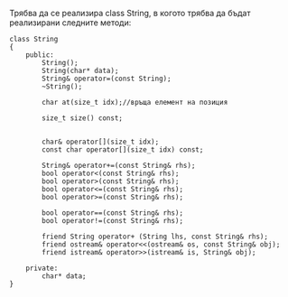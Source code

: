 Трябва да се реализира class String, в когото трябва да бъдат реализирани следните методи:

	class String
	{
		public:
			String();
			String(char* data);
			String& operator=(const String);
			~String();
	 
			char at(size_t idx);//връща елемент на позиция

			size_t size() const;


	 		char& operator[](size_t idx);
	 		const char operator[](size_t idx) const;

			String& operator+=(const String& rhs);
			bool operator<(const String& rhs);
			bool operator>(const String& rhs);
			bool operator<=(const String& rhs);
			bool operator>=(const String& rhs);

			bool operator==(const String& rhs);
			bool operator!=(const String& rhs);

			friend String operator+ (String lhs, const String& rhs);
			friend ostream& operator<<(ostream& os, const String& obj);
			friend istream& operator>>(istream& is, String& obj);

		private:
			char* data;
	}
